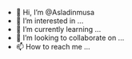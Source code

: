 - 👋 Hi, I’m @Asladinmusa
- 👀 I’m interested in ...
- 🌱 I’m currently learning ...
- 💞️ I’m looking to collaborate on ...
- 📫 How to reach me ...

<!---
Asladinmusa/Asladinmusa is a ✨ special ✨ repository because its `README.md` (this file) appears on your GitHub profile.
You can click the Preview link to take a look at your changes.
--->
